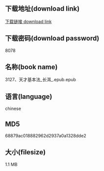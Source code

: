 ## 下载地址(download link)
[下载链接 download link](https://voluble-croquembouche-d321dc.netlify.app/?s=3127%E3%80%81%E5%A4%A9%E6%89%8D%E5%9F%BA%E6%9C%AC%E6%B3%95_%E9%95%BF%E6%B4%B1_.epub)

## 下载密码(download password)
8078

## 名称(book name)
3127、天才基本法_长洱_.epub.epub

## 语言(language)
chinese

## MD5
68879ac018882962d2937a0a1328dde2

## 大小(filesize)
1.1 MB
